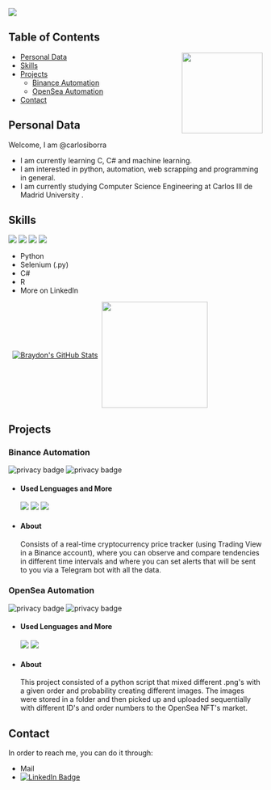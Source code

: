 <a href = "url"><img src = "https://user-images.githubusercontent.com/41797418/153309984-33746328-34c8-45d9-8810-296fdc9a1686.gif" align="center" ></a>


## Table of Contents
<a href = "url"><img src = "https://media.giphy.com/media/jdPMeyv9rn0hZHh8n9/giphy.gifhttps://media.giphy.com/media/kH1DBkPNyZPOk0BxrM/giphy.gif" align="right" width="160" height="160"></a>
* [Personal Data](#personal-data) 
* [Skills](#skills)
* [Projects](#projects)
  - [Binance Automation](#binance-automation)
  - [OpenSea Automation](#opensea-automation)
* [Contact](#contact)

## Personal Data
Welcome, I am @carlosiborra
  - I am currently learning C, C# and machine learning.
  - I am interested in python, automation, web scrapping and programming in general.
  - I am currently studying Computer Science Engineering at Carlos III de Madrid University .

## Skills
![](https://img.shields.io/badge/Code-Python-informational?style=flat&logo=python&logoColor=white&color=yellow)
![](https://img.shields.io/badge/Code-Selenium-informational?style=flat&logo=Selenium&logoColor=white&color=4AB197)
![](https://img.shields.io/badge/Code-CSharp-informational?style=flat&logo=CSharp&logoColor=white&color=blue)
![](https://img.shields.io/badge/Code-R-informational?style=flat&logo=R&logoColor=white&color=red)

  - Python
  - Selenium (.py)
  - C#
  - R
  - More on LinkedIn
  
<a href="https://github.com/carlosiborra">
  <img align="center" style="margin:0.5rem" src="https://github-readme-stats.vercel.app/api?username=carlosiborra&show_icons=true&line_height=27&count_private=true&title_color=ffffff&text_color=c9cacc&icon_color=4AB097&bg_color=1A2B34" alt="Braydon's GitHub Stats" /><img src = "https://media.giphy.com/media/Pjlv9OiMg5YqFfPvhF/giphy.gif" align=center width="210" height="210">
</a>

## Projects
  ### Binance Automation
  ![privacy badge](https://img.shields.io/static/v1?label=privacy&message=private&color=red)
  ![privacy badge](https://img.shields.io/static/v1?label=status&message=developing&color=green)
   - #### Used Lenguages and More
      ![](https://img.shields.io/badge/Code-Python-informational?style=flat&logo=python&logoColor=white&color=yellow)
      ![](https://img.shields.io/badge/Code-Selenium-informational?style=flat&logo=Selenium&logoColor=white&color=4AB197)
      ![](https://img.shields.io/badge/Code-TeleBot-informational?style=flat&logo=Telegram&logoColor=white&color=4AB197)
   - #### About
      Consists of a real-time cryptocurrency price tracker (using Trading View in a Binance account), where you can observe and compare tendencies in different time intervals and where you can set alerts that will be sent to you via a Telegram bot with all the data.
   
  ### OpenSea Automation
  ![privacy badge](https://img.shields.io/static/v1?label=privacy&message=private&color=red)
  ![privacy badge](https://img.shields.io/static/v1?label=status&message=outdated&color=black)
   - #### Used Lenguages and More
      ![](https://img.shields.io/badge/Code-Python-informational?style=flat&logo=python&logoColor=white&color=yellow)
      ![](https://img.shields.io/badge/Code-Selenium-informational?style=flat&logo=Selenium&logoColor=white&color=4AB197)
   - #### About
      This project consisted of a python script that mixed different .png's with a given order and probability creating different images. The images were stored in a folder and then picked up and uploaded sequentially with different ID's and order numbers to the OpenSea NFT's market.

## Contact
In order to reach me, you can do it through:
  - Mail
  - [![LinkedIn Badge](https://img.shields.io/badge/LinkedIn-Profile-informational?style=flat&logo=linkedin&logoColor=white&color=0D76A8)](https://www.linkedin.com/in/carlos-iborra-llopis-bb84a1214/) 

<!---
Hi intruder!
--->
